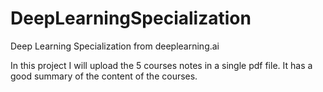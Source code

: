 # DeepLearningSpecialization
Deep Learning Specialization from deeplearning.ai

In this project I will upload the 5 courses notes in a single pdf file. It has a good summary of the content of the courses.
